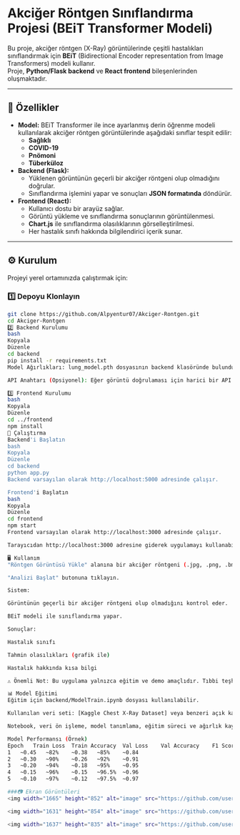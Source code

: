 # Akciğer Röntgen Sınıflandırma Projesi (BEiT Transformer Modeli)

Bu proje, akciğer röntgen (X-Ray) görüntülerinde çeşitli hastalıkları sınıflandırmak için **BEiT** (Bidirectional Encoder representation from Image Transformers) modeli kullanır.  
Proje, **Python/Flask backend** ve **React frontend** bileşenlerinden oluşmaktadır.

---

## 📌 Özellikler

- **Model:** BEiT Transformer ile ince ayarlanmış derin öğrenme modeli kullanılarak akciğer röntgen görüntülerinde aşağıdaki sınıflar tespit edilir:
  - **Sağlıklı**
  - **COVID-19**
  - **Pnömoni**
  - **Tüberküloz**
- **Backend (Flask):**
  - Yüklenen görüntünün geçerli bir akciğer röntgeni olup olmadığını doğrular.
  - Sınıflandırma işlemini yapar ve sonuçları **JSON formatında** döndürür.
- **Frontend (React):**
  - Kullanıcı dostu bir arayüz sağlar.
  - Görüntü yükleme ve sınıflandırma sonuçlarının görüntülenmesi.
  - **Chart.js** ile sınıflandırma olasılıklarının görselleştirilmesi.
  - Her hastalık sınıfı hakkında bilgilendirici içerik sunar.

---

## ⚙️ Kurulum

Projeyi yerel ortamınızda çalıştırmak için:

### 1️⃣ Depoyu Klonlayın
```bash
git clone https://github.com/Alpyentur07/Akciger-Rontgen.git
cd Akciger-Rontgen
2️⃣ Backend Kurulumu
bash
Kopyala
Düzenle
cd backend
pip install -r requirements.txt
Model Ağırlıkları: lung_model.pth dosyasının backend klasöründe bulunduğundan emin olun.

API Anahtarı (Opsiyonel): Eğer görüntü doğrulaması için harici bir API kullanıyorsanız, app.py dosyasındaki API_KEY alanına kendi anahtarınızı ekleyin.

3️⃣ Frontend Kurulumu
bash
Kopyala
Düzenle
cd ../frontend
npm install
🚀 Çalıştırma
Backend'i Başlatın
bash
Kopyala
Düzenle
cd backend
python app.py
Backend varsayılan olarak http://localhost:5000 adresinde çalışır.

Frontend'i Başlatın
bash
Kopyala
Düzenle
cd frontend
npm start
Frontend varsayılan olarak http://localhost:3000 adresinde çalışır.

Tarayıcıdan http://localhost:3000 adresine giderek uygulamayı kullanabilirsiniz.

🖥 Kullanım
"Röntgen Görüntüsü Yükle" alanına bir akciğer röntgeni (.jpg, .png, .bmp, .tif) yükleyin.

"Analizi Başlat" butonuna tıklayın.

Sistem:

Görüntünün geçerli bir akciğer röntgeni olup olmadığını kontrol eder.

BEiT modeli ile sınıflandırma yapar.

Sonuçlar:

Hastalık sınıfı

Tahmin olasılıkları (grafik ile)

Hastalık hakkında kısa bilgi

⚠️ Önemli Not: Bu uygulama yalnızca eğitim ve demo amaçlıdır. Tıbbi teşhis için kullanılmamalıdır. Her zaman bir sağlık uzmanına danışınız.

📊 Model Eğitimi
Eğitim için backend/ModelTrain.ipynb dosyası kullanılabilir.

Kullanılan veri seti: [Kaggle Chest X-Ray Dataset] veya benzeri açık kaynaklı veri setleri.

Notebook, veri ön işleme, model tanımlama, eğitim süreci ve ağırlık kaydetme adımlarını içerir.

Model Performansı (Örnek)
Epoch	Train Loss	Train Accuracy	Val Loss	Val Accuracy	F1 Score
1	~0.45	~82%	~0.38	~85%	~0.84
2	~0.30	~90%	~0.26	~92%	~0.91
3	~0.20	~94%	~0.18	~95%	~0.95
4	~0.15	~96%	~0.15	~96.5%	~0.96
5	~0.10	~97%	~0.12	~97.5%	~0.97

###📷 Ekran Görüntüleri
<img width="1665" height="852" alt="image" src="https://github.com/user-attachments/assets/abd771da-9977-4293-8825-878feb274235" />

<img width="1631" height="854" alt="image" src="https://github.com/user-attachments/assets/77e82559-ce36-4045-9013-8ab451b15624" />

<img width="1637" height="835" alt="image" src="https://github.com/user-attachments/assets/184e41b6-1546-4e65-8e15-49f3f1965b58" />




